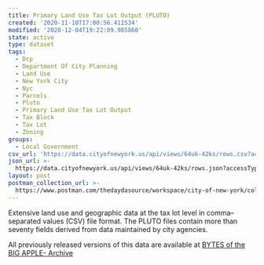 ```yaml
---
title: Primary Land Use Tax Lot Output (PLUTO)
created: '2020-11-10T17:00:56.411534'
modified: '2020-12-04T19:22:09.985860'
state: active
type: dataset
tags:
  - Dcp
  - Department Of City Planning
  - Land Use
  - New York City
  - Nyc
  - Parcels
  - Pluto
  - Primary Land Use Tax Lot Output
  - Tax Block
  - Tax Lot
  - Zoning
groups:
  - Local Government
csv_url: 'https://data.cityofnewyork.us/api/views/64uk-42ks/rows.csv?accessType=DOWNLOAD'
json_url: >-
  https://data.cityofnewyork.us/api/views/64uk-42ks/rows.json?accessType=DOWNLOAD
layout: post
postman_collection_url: >-
  https://www.postman.com/thedaydasource/workspace/city-of-new-york/collection/15909983-40d96fec-858c-4dab-a928-2bddfb91af54
---
```

Extensive land use and geographic data at the tax lot level in comma–separated values (CSV) file format. The PLUTO files contain more than seventy fields derived from data maintained by city agencies.

All previously released versions of this data are available at <a href="https://www1.nyc.gov/site/planning/data-maps/open-data/bytes-archive.page?sorts[year]=0">BYTES of the BIG APPLE- Archive</a>
